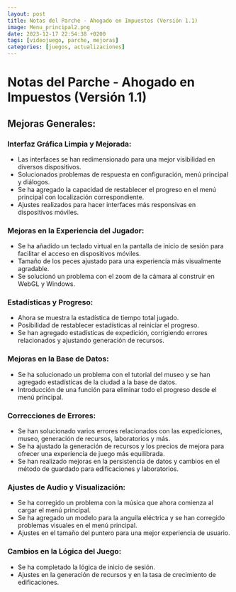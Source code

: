 ```yaml
---
layout: post
title: Notas del Parche - Ahogado en Impuestos (Versión 1.1)
image: Menu_principal2.png
date: 2023-12-17 22:54:38 +0200
tags: [videojuego, parche, mejoras]
categories: [juegos, actualizaciones]
---
```


# Notas del Parche - Ahogado en Impuestos (Versión 1.1)

## Mejoras Generales:

### Interfaz Gráfica Limpia y Mejorada:

- Las interfaces se han redimensionado para una mejor visibilidad en diversos dispositivos.
- Solucionados problemas de respuesta en configuración, menú principal y diálogos.
- Se ha agregado la capacidad de restablecer el progreso en el menú principal con localización correspondiente.
- Ajustes realizados para hacer interfaces más responsivas en dispositivos móviles.

### Mejoras en la Experiencia del Jugador:

- Se ha añadido un teclado virtual en la pantalla de inicio de sesión para facilitar el acceso en dispositivos móviles.
- Tamaño de los peces ajustado para una experiencia más visualmente agradable.
- Se solucionó un problema con el zoom de la cámara al construir en WebGL y Windows.

### Estadísticas y Progreso:

- Ahora se muestra la estadística de tiempo total jugado.
- Posibilidad de restablecer estadísticas al reiniciar el progreso.
- Se han agregado estadísticas de expedición, corrigiendo errores relacionados y ajustando generación de recursos.

### Mejoras en la Base de Datos:

- Se ha solucionado un problema con el tutorial del museo y se han agregado estadísticas de la ciudad a la base de datos.
- Introducción de una función para eliminar todo el progreso desde el menú principal.

### Correcciones de Errores:

- Se han solucionado varios errores relacionados con las expediciones, museo, generación de recursos, laboratorios y más.
- Se ha ajustado la generación de recursos y los precios de mejora para ofrecer una experiencia de juego más equilibrada.
- Se han realizado mejoras en la persistencia de datos y cambios en el método de guardado para edificaciones y laboratorios.

### Ajustes de Audio y Visualización:

- Se ha corregido un problema con la música que ahora comienza al cargar el menú principal.
- Se ha agregado un modelo para la anguila eléctrica y se han corregido problemas visuales en el menú principal.
- Ajustes en el tamaño del puntero para una mejor experiencia de usuario.

### Cambios en la Lógica del Juego:

- Se ha completado la lógica de inicio de sesión.
- Ajustes en la generación de recursos y en la tasa de crecimiento de edificaciones.
